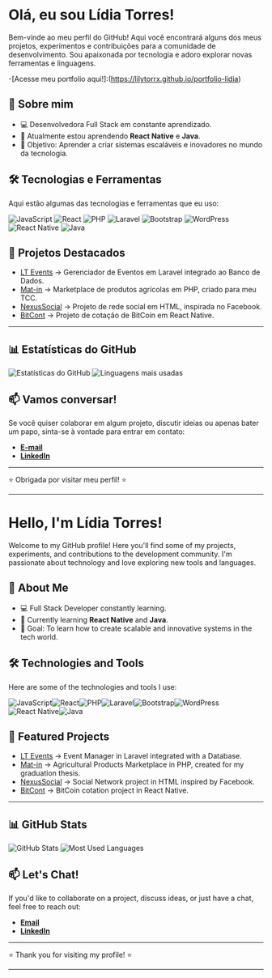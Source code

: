 # Olá, eu sou Lídia Torres!

Bem-vinde ao meu perfil do GitHub! Aqui você encontrará alguns dos meus projetos, experimentos e contribuições para a comunidade de desenvolvimento. Sou apaixonada por tecnologia e adoro explorar novas ferramentas e linguagens.

-[Acesse meu portfolio aqui!]:(https://lilytorrx.github.io/portfolio-lidia)

## 🚀 Sobre mim

- 💻 Desenvolvedora Full Stack em constante aprendizado.
- 🌱 Atualmente estou aprendendo **React Native** e **Java**.
- 🎯 Objetivo: Aprender a criar sistemas escaláveis e inovadores no mundo da tecnologia.


## 🛠️ Tecnologias e Ferramentas

Aqui estão algumas das tecnologias e ferramentas que eu uso:

![JavaScript](https://img.shields.io/badge/JavaScript-F7DF1E?style=for-the-badge&logo=javascript&logoColor=black)
![React](https://img.shields.io/badge/React-61DAFB?style=for-the-badge&logo=react&logoColor=black)
![PHP](https://img.shields.io/badge/PHP-777BB4?style=for-the-badge&logo=php&logoColor=white)
![Laravel](https://img.shields.io/badge/Laravel-FF2D20?style=for-the-badge&logo=laravel&logoColor=white)
![Bootstrap](https://img.shields.io/badge/Bootstrap-7952B3?style=for-the-badge&logo=bootstrap&logoColor=white)
![WordPress](https://img.shields.io/badge/WordPress-21759B?style=for-the-badge&logo=wordpress&logoColor=white)
![React Native](https://img.shields.io/badge/React_Native-61DAFB?style=for-the-badge&logo=react&logoColor=black)
![Java](https://img.shields.io/badge/Java-007396?style=for-the-badge&logo=java&logoColor=white)

## 📂 Projetos Destacados

- [LT Events](https://github.com/lilytorrx/ltevents) -> Gerenciador de Eventos em Laravel integrado ao Banco de Dados.
- [Mat-in](https://github.com/lilytorrx/SiteAtt) -> Marketplace de produtos agrícolas em PHP, criado para meu TCC.
- [NexusSocial](https://github.com/lilytorrx/nexusSocial) -> Projeto de rede social em HTML, inspirada no Facebook.
- [BitCont](https://github.com/lilytorrx/bitcont) -> Projeto de cotação de BitCoin em React Native.


----

## 📊 Estatísticas do GitHub

![Estatísticas do GitHub](https://github-readme-stats.vercel.app/api?username=lilytorrx&show_icons=true&theme=radical)  ![Linguagens mais usadas](https://github-readme-stats.vercel.app/api/top-langs/?username=lilytorrx&layout=compact&theme=radical)

## 📫 Vamos conversar!

Se você quiser colaborar em algum projeto, discutir ideias ou apenas bater um papo, sinta-se à vontade para entrar em contato:

- [**E-mail**](https://mail.google.com/mail/u/0/#inbox?compose=CllgCJZZzXlczDqjzqwZlXTKFjbrGTZHwNFccdCKXTgKQtJhLQstpRPChLXPGtmmdZgNjXLxzfL)
- [**LinkedIn**](https://www.linkedin.com/in/l%C3%ADdia-torres-7274b226a/)

---

⭐️ Obrigada por visitar meu perfil! ⭐

---

# Hello, I'm Lídia Torres!

Welcome to my GitHub profile! Here you'll find some of my projects, experiments, and contributions to the development community. I'm passionate about technology and love exploring new tools and languages.

## 🚀 About Me

- 💻 Full Stack Developer constantly learning.
- 🌱 Currently learning **React Native** and **Java**.
- 🎯 Goal: To learn how to create scalable and innovative systems in the tech world.

## 🛠️ Technologies and Tools

Here are some of the technologies and tools I use:

![JavaScript](https://img.shields.io/badge/JavaScript-F7DF1E?style=for-the-badge&logo=javascript&logoColor=black)![React](https://img.shields.io/badge/React-61DAFB?style=for-the-badge&logo=react&logoColor=black)![PHP](https://img.shields.io/badge/PHP-777BB4?style=for-the-badge&logo=php&logoColor=white)![Laravel](https://img.shields.io/badge/Laravel-FF2D20?style=for-the-badge&logo=laravel&logoColor=white)![Bootstrap](https://img.shields.io/badge/Bootstrap-7952B3?style=for-the-badge&logo=bootstrap&logoColor=white)![WordPress](https://img.shields.io/badge/WordPress-21759B?style=for-the-badge&logo=wordpress&logoColor=white)![React Native](https://img.shields.io/badge/React_Native-61DAFB?style=for-the-badge&logo=react&logoColor=black)![Java](https://img.shields.io/badge/Java-007396?style=for-the-badge&logo=java&logoColor=white)

## 📂 Featured Projects

- [LT Events](https://github.com/lilytorrx/ltevents) -> Event Manager in Laravel integrated with a Database.
- [Mat-in](https://github.com/lilytorrx/SiteAtt) -> Agricultural Products Marketplace in PHP, created for my graduation thesis.
- [NexusSocial](https://github.com/lilytorrx/nexusSocial) -> Social Network project in HTML inspired by Facebook.
- [BitCont](https://github.com/lilytorrx/bitcont) -> BitCoin cotation project in React Native.
----

## 📊 GitHub Stats

![GitHub Stats](https://github-readme-stats.vercel.app/api?username=lilytorrx&show_icons=true&theme=radical)  ![Most Used Languages](https://github-readme-stats.vercel.app/api/top-langs/?username=lilytorrx&layout=compact&theme=radical)

## 📫 Let's Chat!

If you'd like to collaborate on a project, discuss ideas, or just have a chat, feel free to reach out:

- [**Email**](https://mail.google.com/mail/u/0/#inbox?compose=CllgCJZZzXlczDqjzqwZlXTKFjbrGTZHwNFccdCKXTgKQtJhLQstpRPChLXPGtmmdZgNjXLxzfL)
- [**LinkedIn**](https://www.linkedin.com/in/l%C3%ADdia-torres-7274b226a/)

---

⭐️ Thank you for visiting my profile! ⭐️

---

